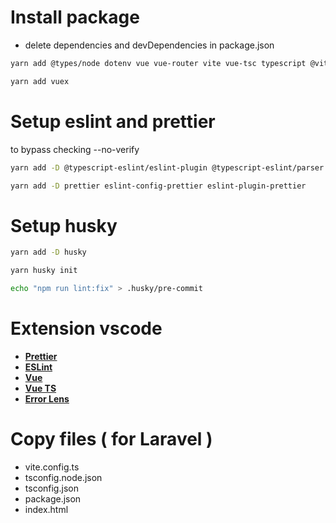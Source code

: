 # Install package

- delete dependencies and devDependencies in package.json

```sh
yarn add @types/node dotenv vue vue-router vite vue-tsc typescript @vitejs/plugin-vue --network-timeout 100000
```

```sh
yarn add vuex
```

# Setup eslint and prettier

to bypass checking --no-verify

```sh
yarn add -D @typescript-eslint/eslint-plugin @typescript-eslint/parser eslint@8.57.0 eslint-plugin-vue
```

```sh
yarn add -D prettier eslint-config-prettier eslint-plugin-prettier
```

# Setup husky

```sh
yarn add -D husky
```

```sh
yarn husky init
```

```sh
echo "npm run lint:fix" > .husky/pre-commit
```

# Extension vscode

- **[Prettier](https://marketplace.visualstudio.com/items?itemName=esbenp.prettier-vscode)**
- **[ESLint](https://marketplace.visualstudio.com/items?itemName=dbaeumer.vscode-eslint)**
- **[Vue](https://marketplace.visualstudio.com/items?itemName=Vue.volar)**
- **[Vue TS](https://marketplace.visualstudio.com/items?itemName=Vue.vscode-typescript-vue-plugin)**
- **[Error Lens](https://marketplace.visualstudio.com/items?itemName=usernamehw.errorlens)**

# Copy files ( for Laravel )

- vite.config.ts
- tsconfig.node.json
- tsconfig.json
- package.json
- index.html
